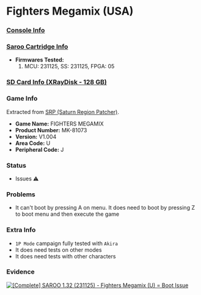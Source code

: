 # Fighters Megamix (USA)

### [Console Info](../../../../Info/Consoles/VA13/README.md)

### [Saroo Cartridge Info](../../../../Info/Cartridges/RetroGameParadiseStore/1.32F/README.md)

- <b>Firmwares Tested:</b>
  1. MCU: 231125, SS: 231125, FPGA: 05

### [SD Card Info (XRayDisk - 128 GB)](../../../../Info/SdCards/XRayDisk/128GB/README.md)

### Game Info

Extracted from [SRP (Saturn Region Patcher)](https://segaxtreme.net/resources/saturn-region-patcher.81/download).

- <b>Game Name:</b> FIGHTERS MEGAMIX
- <b>Product Number:</b> MK-81073
- <b>Version:</b> V1.004
- <b>Area Code:</b> U
- <b>Peripheral Code:</b> J

### Status

- Issues :warning:

### Problems

- It can't boot by pressing A on menu. It does need to boot by pressing Z to boot menu and then execute the game

### Extra Info

- `1P Mode` campaign fully tested with `Akira`
- It does need tests on other modes
- It does need tests with other characters

### Evidence

[![[Complete] SAROO 1.32 (231125) - Fighters Megamix (U) = Boot Issue](https://img.youtube.com/vi/zxMmJhFnSQQ/0.jpg)](https://www.youtube.com/watch?v=zxMmJhFnSQQ)
